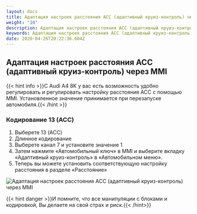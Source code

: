 ```yaml
---
layout: docs
title: Адаптация настроек расстояния ACC (адаптивный круиз-контроль) через MMI
weight: "10"
description: Адаптация настроек расстояния ACC (адаптивный круиз-контроль) через MMI
keywords: Адаптация настроек расстояния ACC (адаптивный круиз-контроль) через MMI
date: 2020-04-26T20:22:36.604Z
---
```

## Адаптация настроек расстояния ACC (адаптивный круиз-контроль) через MMI

{{< hint info >}}С Audi A4 8K у вас есть возможность удобно регулировать и регулировать настройку расстояния ACC с помощью MMI. Установленное значение принимается при перезапуске автомобиля.{{< /hint >}}

### **Кодирование 13 (ACC)**

1. Выберете 13 (ACC)
2. Длинное кодирование
3. Выберете канал 7 и установите значение 1
4. Затем нажмите «Автомобильный ключ» в MMI и выберите вкладку «Адаптивный круиз-контроль» в «Автомобильном меню».
5. Теперь вы можете установить соответствующую настройку расстояния в разделе «Расстояние»

![Адаптация настроек расстояния ACC (адаптивный круиз-контроль) через MMI](/images/uploads/audi_acc_distanzeinstellung_abstand_mmi_konfigurierbar-einstellbar-grundeinstellung.jpg "Адаптация настроек расстояния ACC (адаптивный круиз-контроль) через MMI")

{{< hint danger >}}И помните, что все манипуляции с блоками и кодировкой, Вы делаете на свой страх и риск.{{< /hint>}}